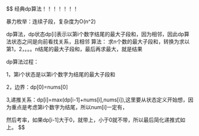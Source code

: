 $$
经典dp算法！！！！！！！

暴力枚举：连续子段，复杂度为O(n^2)

dp算法，dp状态dp[i]表示以第i个数字结尾的最大子段和，因为相邻，因此dp算法状态之间是向前看找关系，且相邻
算法：
求n个数的最大子段和，转换为求以第1，2，。。。n结尾的最大子段和，最后再求最大，就是结果

dp算法过程：

1，第i个状态是以第i个数字为结尾的最大子段和

2，边界：dp[0]=nums[0] 

3,递推关系：dp[i]=max(dp[i-1]+nums[i],nums[i]),这里要从状态定义开始想，因为重点是考虑第i个数字为结尾，所以num[i]一定有，

然后考率，如果dp[i-1]大于0，就带上，小于0就不带，所以最后简化递推式如上。
$$

